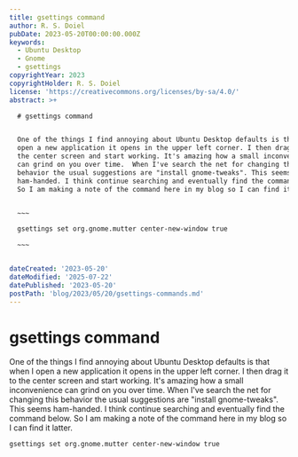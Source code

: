 ```yaml
---
title: gsettings command
author: R. S. Doiel
pubDate: 2023-05-20T00:00:00.000Z
keywords:
  - Ubuntu Desktop
  - Gnome
  - gsettings
copyrightYear: 2023
copyrightHolder: R. S. Doiel
license: 'https://creativecommons.org/licenses/by-sa/4.0/'
abstract: >+

  # gsettings command


  One of the things I find annoying about Ubuntu Desktop defaults is that when I
  open a new application it opens in the upper left corner. I then drag it to
  the center screen and start working. It's amazing how a small inconvenience
  can grind on you over time.  When I've search the net for changing this
  behavior the usual suggestions are "install gnome-tweaks". This seems
  ham-handed. I think continue searching and eventually find the command below.
  So I am making a note of the command here in my blog so I can find it latter.


  ~~~

  gsettings set org.gnome.mutter center-new-window true

  ~~~


dateCreated: '2023-05-20'
dateModified: '2025-07-22'
datePublished: '2023-05-20'
postPath: 'blog/2023/05/20/gsettings-commands.md'
---
```


# gsettings command

One of the things I find annoying about Ubuntu Desktop defaults is that when I open a new application it opens in the upper left corner. I then drag it to the center screen and start working. It's amazing how a small inconvenience can grind on you over time.  When I've search the net for changing this behavior the usual suggestions are "install gnome-tweaks". This seems ham-handed. I think continue searching and eventually find the command below. So I am making a note of the command here in my blog so I can find it latter.

~~~
gsettings set org.gnome.mutter center-new-window true
~~~
